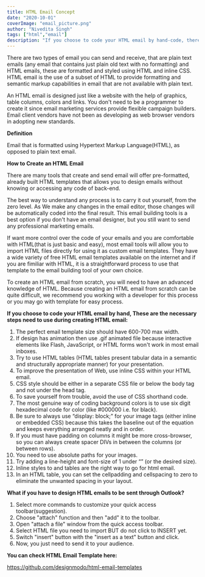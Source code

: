 ```yaml
---
title: HTML Email Concept
date: "2020-10-01"
coverImage: "email_picture.png"
author: "Nivedita Singh"
tags: ["html","email"]
description: "If you choose to code your HTML email by hand-code, there are many different things needs to use during creating HTML email"
---
```


There are two types of email you can send and receive, that are plain text emails (any email that contains just plain old text with no formatting) and HTML emails, these are formatted and styled using HTML and inline CSS.
HTML email is the use of a subset of HTML to provide formatting and semantic markup capabilities in email that are not available with plain text.

An HTML email is designed just like a website with the help of graphics, table columns, colors and links. You don't need to be a programmer to create it since email marketing services provide flexible campaign builders. Email client vendors have not been as developing as web browser vendors in adopting new standards. 

**Definition**

Email that is formatted using Hypertext Markup Language(HTML), as opposed to plain text email.

**How to Create an HTML Email**

There are many tools that create and send email will offer pre-formatted, already built HTML templates that allows you to design emails without knowing or accessing any code of back-end.

The best way to understand any process is to carry it out yourself, from the zero level. As We make any changes in the email editor, those changes will be automatically coded into the final result. This email building tools is a best option if you don't have an email designer, but you still want to send any professional  marketing emails.

If want more control over the code of your emails and you are comfortable with HTML(that is just basic and easy), most email tools will allow you to import HTML files directly for using it as custom email templates. They have a wide variety of free HTML email templates available on the internet and if you are fimiliar with HTML, it is a straightforward process to use that template to the email building tool of your own choice.

To create an HTML email from scratch, you will need to have an advanced knowledge of HTML. Because creating an HTML email from scratch can be quite difficult, we recommend you working with a developer for this process or you may go with template for easy process.

**If you choose to code your HTML email by hand, These are the necessary steps need to use during creating HTML email:**

1. The perfect email template size should have 600-700 max width.
2. If design has animation then use .gif animated file because interactive elements like Flash, JavaScript, or HTML forms won't work in most email inboxes.
3. Try to use HTML tables (HTML tables present tabular data in a semantic and structurally appropriate manner) for your presentation.
4. To improve the presentation of Web, use inline CSS within your HTML email.
5. CSS style should be either in a separate CSS file or below the body tag and not under the head tag.
6. To save yourself from trouble, avoid the use of CSS shorthand code.
7. The most genuine way of coding background colors is to use six digit hexadecimal code for color (like #000000 i.e. for black).
8. Be sure to always use “display: block;" for your image tags (either inline or embedded CSS) because this takes the baseline out of the equation and keeps everything arranged neatly and in order.
9. If you must have padding on columns it might be more cross-browser, so you can always create spacer DIVs in between the columns (or between rows).
10. You need to use absolute paths for your images.
11. Try adding a line-height and font-size of 1 under “<TD>” (or the desired size).
12. Inline styles to <TD> and tables are the right way to go for html email.
13. In an HTML table, you can set the cellpadding and cellspacing to zero to eliminate the unwanted spacing in your layout.

**What if you have to design HTML emails to be sent through Outlook?**

1. Select more commands to customize your quick access toolbar(suggestion).
2. Choose "attach" function and then "add" it to the toolbar.
3. Open "attach a file" window from the quick access toolbar.
4. Select HTML file you need to import BUT do not click to INSERT yet.
5. Switch "insert" button with the "insert as a text" button and click.
6. Now, you just need to send it to your audience.

**You can check HTML Email Template here:**

https://github.com/designmodo/html-email-templates